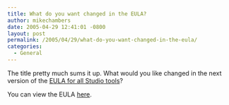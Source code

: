 ```yaml
---
title: What do you want changed in the EULA?
author: mikechambers
date: 2005-04-29 12:41:01 -0800
layout: post
permalink: /2005/04/29/what-do-you-want-changed-in-the-eula/
categories:
  - General
---
```



The title pretty much sums it up. What would you like changed in the next version of the [EULA for all Studio tools][1]?

You can view the EULA [here][1].

 [1]: http://www.macromedia.com/software/eula/tools/